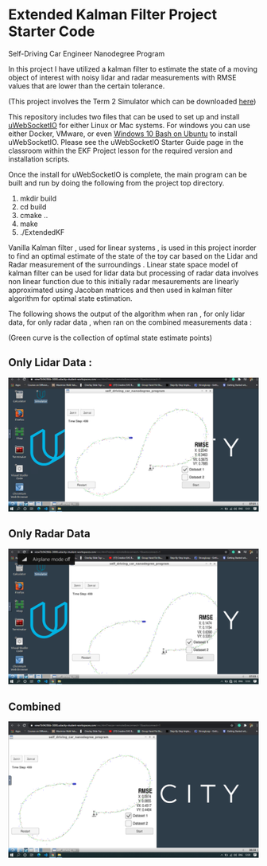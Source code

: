 # Extended Kalman Filter Project Starter Code
Self-Driving Car Engineer Nanodegree Program

In this project I have utilized a kalman filter to estimate the state of a moving object of interest with noisy lidar and radar measurements with RMSE values that are lower than the certain tolerance.

(This project involves the Term 2 Simulator which can be downloaded [here](https://github.com/udacity/self-driving-car-sim/releases))

This repository includes two files that can be used to set up and install [uWebSocketIO](https://github.com/uWebSockets/uWebSockets) for either Linux or Mac systems. For windows you can use either Docker, VMware, or even [Windows 10 Bash on Ubuntu](https://www.howtogeek.com/249966/how-to-install-and-use-the-linux-bash-shell-on-windows-10/) to install uWebSocketIO. Please see the uWebSocketIO Starter Guide page in the classroom within the EKF Project lesson for the required version and installation scripts.

Once the install for uWebSocketIO is complete, the main program can be built and run by doing the following from the project top directory.

1. mkdir build
2. cd build
3. cmake ..
4. make
5. ./ExtendedKF

Vanilla Kalman filter , used for linear systems , is used in this project inorder to find an optimal estimate of the state of the toy car based on the Lidar and Radar measurement of the surroundings . Linear state space model of kalman filter can be used for lidar data but processing of radar data involves non linear function due to this initially radar mesaurements are linearly approximated using Jacoban matrices and then used in kalman filter algorithm for optimal state estimation. 

The following shows the output of the algorithm when ran , for only lidar data, for only radar data , when ran on the combined measurements data :

(Green curve is the collection of optimal state estimate points)

## Only Lidar Data : 

![](https://github.com/nikhilbadam56/EKF_Udacity/blob/master/PIctures/only_laser_output.png?raw=true)

## Only Radar Data

![](https://github.com/nikhilbadam56/EKF_Udacity/blob/master/PIctures/only_radar_output.png?raw=true)

## Combined

![](https://github.com/nikhilbadam56/EKF_Udacity/blob/master/PIctures/Output_dataset1.png?raw=true)
